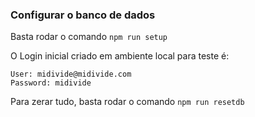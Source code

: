 ### Configurar o banco de dados

Basta rodar o comando `npm run setup`

O Login inicial criado em ambiente local para teste é:

```
User: midivide@midivide.com
Password: midivide
```

Para zerar tudo, basta rodar o comando `npm run resetdb`